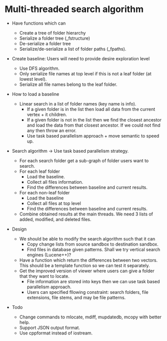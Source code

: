 # Multi-threaded search algorithm #

* Have functions which can
    * Create a tree of folder hierarchy
    * Serialize a folder tree (_fstructure)
    * De-serialize a folder tree
    * Serialize/de-serialize a list of folder paths (_fpaths).
* Create baseline: Users will need to provide desire exploration level
    * Use DFS algorithm.
    * Only serialize file names at top level if this is not a leaf folder (at lowest level).
    * Serialize all file names belong to the leaf folder.
* How to load a baseline
    * Linear search in a list of folder names (key name is info).
        * If a given folder is in the list then load all data from the current vertex + it children.
        * If a given folder is not in the list then we find the closest ancestor and load the data from that closest ancestor. If we could not find any then throw an error.
        * Use task based parallelism approach + move semantic to speed up.
* Search algorithm -> Use task based parallelism strategy.
    * For each search folder get a sub-graph of folder users want to search.
    * For each leaf folder
        * Load the baseline.
        * Collect all files information.
        * Find the differences between baseline and current results.
    * For each non-leaf folder
        * Load the baseline
        * Collect all files at top level
        * Find the differences between baseline and current results.
    * Combine obtained results at the main threads. We need 3 lists of added, modified, and deleted files.
* Design
    * We should be able to modify the search algorithm such that it can
        * Copy change lists from source sandbox to destination sandbox.
        * Find files in database given patterns. Shall we try vertical search engines (Lucene++)?
    * Have a function which return the differences between two vectors. This should be a template function so we can test it separately.
    * Get the improved version of viewer where users can give a folder that they want to locate.
        * File information are stored into keys then we can use task based parallelism approach.
        * Users can specified fllowing constraint: search folders, file extensions, file stems, and may be file patterns.

* Todo
    * Change commands to mlocate, mdiff, mupdatedb, mcopy with better help.
    * Support JSON output format.
    * Use cppformat instead of iostream.
